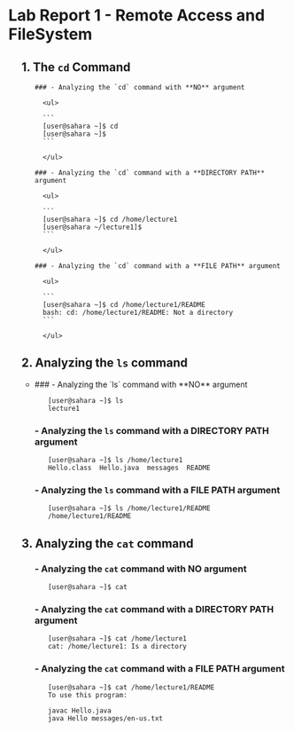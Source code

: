 # Lab Report 1 - Remote Access and FileSystem

<ul>
  
  ## 1. The `cd` Command
  
  <ul>
  
    ### - Analyzing the `cd` command with **NO** argument

      <ul>

      ```
      [user@sahara ~]$ cd
      [user@sahara ~]$
      ```

      </ul>

    ### - Analyzing the `cd` command with a **DIRECTORY PATH** argument

      <ul>

      ``` 
      [user@sahara ~]$ cd /home/lecture1
      [user@sahara ~/lecture1]$ 
      ```

      </ul>

    ### - Analyzing the `cd` command with a **FILE PATH** argument

      <ul>

      ```
      [user@sahara ~]$ cd /home/lecture1/README
      bash: cd: /home/lecture1/README: Not a directory
      ```
      
      </ul>
  
  </ul>

## 2. Analyzing the `ls` command

<ul>
  <li> ### - Analyzing the `ls` command with **NO** argument </li>
<ul>

```
[user@sahara ~]$ ls
lecture1
```

</ul>

### - Analyzing the `ls` command with a **DIRECTORY PATH** argument

<ul>

```
[user@sahara ~]$ ls /home/lecture1
Hello.class  Hello.java  messages  README
```

</ul>

###  - Analyzing the `ls` command with a **FILE PATH** argument

<ul>

```
[user@sahara ~]$ ls /home/lecture1/README
/home/lecture1/README
```

</ul></ul>


## 3. Analyzing the `cat` command

<ul>

### - Analyzing the `cat` command with **NO** argument

<ul>

```
[user@sahara ~]$ cat

```

</ul>

### - Analyzing the `cat` command with a **DIRECTORY PATH** argument

<ul>

```
[user@sahara ~]$ cat /home/lecture1
cat: /home/lecture1: Is a directory
```

</ul>

###  - Analyzing the `cat` command with a **FILE PATH** argument

<ul>

```
[user@sahara ~]$ cat /home/lecture1/README
To use this program:

javac Hello.java
java Hello messages/en-us.txt
```

</ul></ul></ul>


